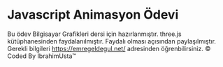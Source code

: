 # Javascript Animasyon Ödevi
Bu ödev Bilgisayar Grafikleri dersi için hazırlanmıştır.
three.js kütüphanesinden faydalanılmıştır.
Faydalı olması açısından paylaşılmıştır.
Gerekli bilgileri https://emregeldegul.net/ adresinden öğrenbilirsiniz.
© Coded By İbrahimUsta™
